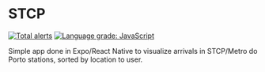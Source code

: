 # STCP

[![Total alerts](https://img.shields.io/lgtm/alerts/g/gregueiras/stcp.svg?logo=lgtm&logoWidth=18)](https://lgtm.com/projects/g/gregueiras/stcp/alerts/)
[![Language grade: JavaScript](https://img.shields.io/lgtm/grade/javascript/g/gregueiras/stcp.svg?logo=lgtm&logoWidth=18)](https://lgtm.com/projects/g/gregueiras/stcp/context:javascript)


Simple app done in Expo/React Native to visualize arrivals in STCP/Metro do Porto stations, sorted by location to user.

